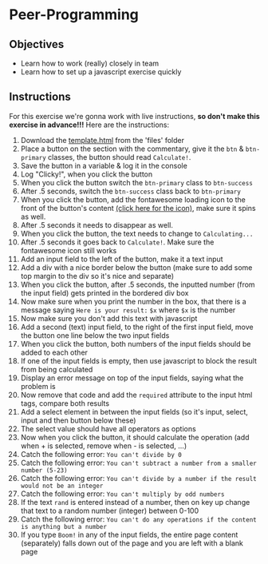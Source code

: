 # Peer-Programming


## Objectives

- Learn how to work (really) closely in team
- Learn how to set up a javascript exercise quickly


## Instructions

For this exercise we're gonna work with live instructions, **so don't make this exercise in advance!!!**
Here are the instructions:

1. Download the [template.html](files/template.html) from the 'files' folder
2. Place a button on the section with the commentary, give it the `btn` & `btn-primary` classes, the button should read `Calculate!`.
3. Save the button in a variable & log it in the console
4. Log "Clicky!", when you click the button
5. When you click the button switch the `btn-primary` class to `btn-success`
6. After .5 seconds, switch the `btn-success` class back to `btn-primary`
7. When you click the button, add the fontawesome loading icon to the front of the button's content [(click here for the icon)](https://fontawesome.com/icons/spinner?style=solid), make sure it spins as well.
8. After .5 seconds it needs to disappear as well.
9. When you click the button, the text needs to change to `Calculating...`
10. After .5 seconds it goes back to `Calculate!`. Make sure the fontawesome icon still works
11. Add an input field to the left of the button, make it a text input
12. Add a div with a nice border below the button (make sure to add some top margin to the div so it's nice and separate)
13. When you click the button, after .5 seconds, the inputted number (from the input field) gets printed in the bordered div box
14. Now make sure when you print the number in the box, that there is a message saying `Here is your result:` `$x` where `$x` is the number
15. Now make sure you don't add this text with javascript
16. Add a second (text) input field, to the right of the first input field, move the button one line below the two input fields
17. When you click the button, both numbers of the input fields should be added to each other
18. If one of the input fields is empty, then use javascript to block the result from being calculated
19. Display an error message on top of the input fields, saying what the problem is
20. Now remove that code and add the `required` attribute to the input html tags, compare both results
21. Add a select element in between the input fields (so it's input, select, input and then button below these)
22. The select value should have all operators as options
23. Now when you click the button, it should calculate the operation (add when + is selected, remove when - is selected, ...)
24. Catch the following error: `You can't divide by 0`
25. Catch the following error: `You can't subtract a number from a smaller number (5-23)`
26. Catch the following error: `You can't divide by a number if the result would not be an integer`
27. Catch the following error: `You can't multiply by odd numbers`
28. If the text `rand` is entered instead of a number, then on key up change that text to a random number (integer) between 0-100
29. Catch the following error: `You can't do any operations if the content is anything but a number`
30. If you type `Boom!` in any of the input fields, the entire page content (separately) falls down out of the page and you are left with a blank page
